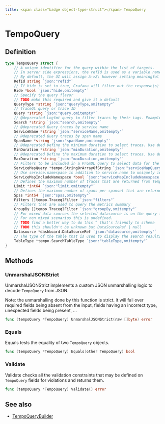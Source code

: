 ```yaml
---
title: <span class="badge object-type-struct"></span> TempoQuery
---
```

# <span class="badge object-type-struct"></span> TempoQuery

## Definition

```go
type TempoQuery struct {
    // A unique identifier for the query within the list of targets.
    // In server side expressions, the refId is used as a variable name to identify results.
    // By default, the UI will assign A->Z; however setting meaningful names may be useful.
    RefId string `json:"refId"`
    // If hide is set to true, Grafana will filter out the response(s) associated with this query before returning it to the panel.
    Hide *bool `json:"hide,omitempty"`
    // Specify the query flavor
    // TODO make this required and give it a default
    QueryType *string `json:"queryType,omitempty"`
    // TraceQL query or trace ID
    Query *string `json:"query,omitempty"`
    // @deprecated Logfmt query to filter traces by their tags. Example: http.status_code=200 error=true
    Search *string `json:"search,omitempty"`
    // @deprecated Query traces by service name
    ServiceName *string `json:"serviceName,omitempty"`
    // @deprecated Query traces by span name
    SpanName *string `json:"spanName,omitempty"`
    // @deprecated Define the minimum duration to select traces. Use duration format, for example: 1.2s, 100ms
    MinDuration *string `json:"minDuration,omitempty"`
    // @deprecated Define the maximum duration to select traces. Use duration format, for example: 1.2s, 100ms
    MaxDuration *string `json:"maxDuration,omitempty"`
    // Filters to be included in a PromQL query to select data for the service graph. Example: {client="app",service="app"}. Providing multiple values will produce union of results for each filter, using PromQL OR operator internally.
    ServiceMapQuery *tempo.StringOrArrayOfString `json:"serviceMapQuery,omitempty"`
    // Use service.namespace in addition to service.name to uniquely identify a service.
    ServiceMapIncludeNamespace *bool `json:"serviceMapIncludeNamespace,omitempty"`
    // Defines the maximum number of traces that are returned from Tempo
    Limit *int64 `json:"limit,omitempty"`
    // Defines the maximum number of spans per spanset that are returned from Tempo
    Spss *int64 `json:"spss,omitempty"`
    Filters []tempo.TraceqlFilter `json:"filters"`
    // Filters that are used to query the metrics summary
    GroupBy []tempo.TraceqlFilter `json:"groupBy,omitempty"`
    // For mixed data sources the selected datasource is on the query level.
    // For non mixed scenarios this is undefined.
    // TODO find a better way to do this ^ that's friendly to schema
    // TODO this shouldn't be unknown but DataSourceRef | null
    Datasource *dashboard.DataSourceRef `json:"datasource,omitempty"`
    // The type of the table that is used to display the search results
    TableType *tempo.SearchTableType `json:"tableType,omitempty"`
}
```
## Methods

### <span class="badge object-method"></span> UnmarshalJSONStrict

UnmarshalJSONStrict implements a custom JSON unmarshalling logic to decode `TempoQuery` from JSON.

Note: the unmarshalling done by this function is strict. It will fail over required fields being absent from the input, fields having an incorrect type, unexpected fields being present, …

```go
func (tempoQuery *TempoQuery) UnmarshalJSONStrict(raw []byte) error
```

### <span class="badge object-method"></span> Equals

Equals tests the equality of two `TempoQuery` objects.

```go
func (tempoQuery *TempoQuery) Equals(other TempoQuery) bool
```

### <span class="badge object-method"></span> Validate

Validate checks all the validation constraints that may be defined on `TempoQuery` fields for violations and returns them.

```go
func (tempoQuery *TempoQuery) Validate() error
```

## See also

 * <span class="badge builder"></span> [TempoQueryBuilder](./builder-TempoQueryBuilder.md)
